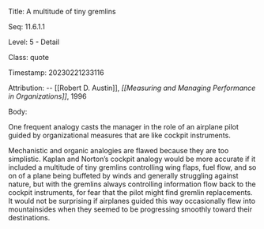Title:  A multitude of tiny gremlins

Seq:    11.6.1.1

Level:  5 - Detail

Class:  quote

Timestamp: 20230221233116

Attribution: -- [[Robert D. Austin]], *[[Measuring and Managing Performance in Organizations]]*, 1996

Body:

One frequent analogy casts the manager in the role of an airplane pilot guided by organizational measures that are like cockpit instruments.

Mechanistic and organic analogies are flawed because they are too simplistic. Kaplan and Norton’s cockpit analogy would be more accurate if it included a multitude of tiny gremlins controlling wing flaps, fuel flow, and so on of a plane being buffeted by winds and generally struggling against nature, but with the gremlins always controlling information flow back to the cockpit instruments, for fear that the pilot might find gremlin replacements. It would not be surprising if airplanes guided this way occasionally flew into mountainsides when they seemed to be progressing smoothly toward their destinations.
